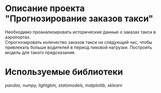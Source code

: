 # Описание проекта "Прогнозирование заказов такси"

Необходимо проанализировать исторические данные о заказах такси в аэропортах.  
Спрогнозировать количество заказов такси на следующий час, чтобы привлекать больше водителей в период пиковой нагрузки. 
Построить модель для такого предсказания.


# Используемые библиотеки
*pandas, numpy, lightgbm, statsmodels, matplotlib, sklearn*
